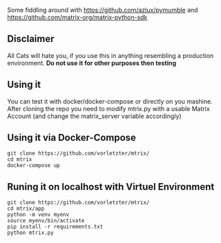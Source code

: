 Some fiddling around with https://github.com/azlux/pymumble and https://github.com/matrix-org/matrix-python-sdk

## Disclaimer
All Cats will hate you, if you use this in anything resembling a production environment. 
**Do not use it for other purposes then testing**

## Using it
You can test it with docker/docker-compose or directly on you mashine.
After cloning the repo you need to modify mtrix.py with a usable Matrix Account (and change the matrix_server variable accordingly)

## Using it via Docker-Compose
```
git clone https://github.com/vorletzter/mtrix/
cd mtrix
docker-compose up
```

## Runing it on localhost with Virtuel Environment
```
git clone https://github.com/vorletzter/mtrix/
cd mtrix/app
python -m venv myenv
source myenv/bin/activate
pip install -r requirements.txt 
python mtrix.py
```
